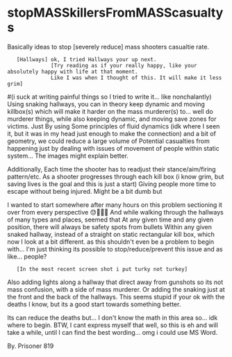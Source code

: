 # stopMASSkillersFromMASScasualtys

Basically ideas to stop [severely reduce] mass shooters casualtie rate. 

       [Hallways] ok, I tried Hallways your up next.
                  [Try reading as if your really happy, like your absolutely happy with life at that moment. 
                  Like I was when I thought of this. It will make it less grim]
#(i suck at writing painful things so I tried to write it... like nonchalantly)
Using snaking hallways, you can in theory keep dynamic
and moving killbox(s) which will make it harder on the mass murderer(s) to... well do murderer things, while also keeping dynamic, 
and moving save zones for victims. Just By using Some principles of fluid dynamics (idk where I seen it, but it was in my head 
just enough to make the connection) and a bit of geometry, we could reduce a large volume of  Potential casualties from happening 
just by dealing with issues of movement of people within static system... The images might explain better.   

Additionally, Each time the shooter has to readjust their stance/aim/firing pattern/etc.
As a shooter progresses through each kill box (i know grim, but saving lives is the goal and this is just a start) 
Giving people more time to escape without being injured. Might be a bit dumb but

I wanted to start somewhere after many hours on this problem sectioning it over from every perspective 😓🤮🤧👹
And while walking through the hallways of many types and places, seemed that At any given time and any given position,
there will always be safety spots from bullets Within any given snaked hallway, instead of a straight on static
rectangular kill box, which now I look at a bit different. as this shouldn't even be a problem to begin with...
I'm just thinking its possible to stop/reduce/prevent this issue and as like... people?

       [In the most recent screen shot i put turky not turkey]

Also adding lights along a hallway that direct away from gunshots so its not mass confusion, with a side of mass murderer. 
Or adding the snaking just at the front and the back of the hallways. 
This seems stupid if your ok with the deaths I know, but its a good start towards something better. 

Its can reduce the deaths but... I don't know the math in this area so... idk where to begin. 
BTW, I cant express myself that well, so this is eh and will take a while, until I can find the best wording... omg i could use MS Word. 


By. Prisoner 819
